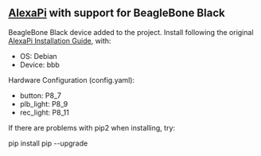 ## [AlexaPi](https://github.com/alexa-pi/AlexaPi) with support for BeagleBone Black

BeagleBone Black device added to the project. Install following the original [AlexaPi Installation Guide](https://github.com/alexa-pi/AlexaPi/wiki/Installation), with:
- OS: Debian
- Device: bbb

Hardware Configuration (config.yaml):
- button: P8_7
- plb_light: P8_9
- rec_light: P8_11

If there are problems with pip2 when installing, try:

pip install pip --upgrade

